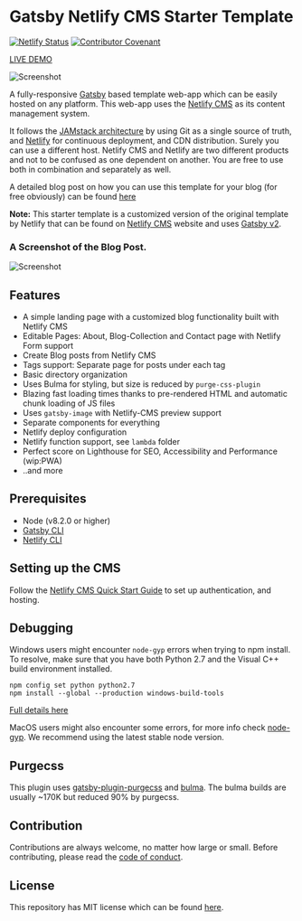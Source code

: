 # Gatsby Netlify CMS Starter Template

[![Netlify Status](https://api.netlify.com/api/v1/badges/b654c94e-08a6-4b79-b443-7837581b1d8d/deploy-status)](https://app.netlify.com/sites/gatsby-starter-netlify-cms-ci/deploys) [![Contributor Covenant](https://img.shields.io/badge/Contributor%20Covenant-2.0-4baaaa.svg)](code_of_conduct.md)

[LIVE DEMO](https://gatsby-netlifycms-modern-template.netlify.app/)

![Screenshot](https://github.com/simarmannsingh/gatsby-netlifycms-starter-template/blob/master/src/img/gatsbyBasedBlog1.png)

A fully-responsive [Gatsby](https://www.gatsbyjs.org/) based template web-app which can be easily hosted on any platform. This web-app uses the [Netlify CMS](https://www.netlifycms.org) as its content management system.

It follows the [JAMstack architecture](https://jamstack.org) by using Git as a single source of truth, and [Netlify](https://www.netlify.com) for continuous deployment, and CDN distribution. Surely you can use a different host. Netlify CMS and Netlify are two different products and not to be confused as one dependent on another. You are free to use both in combination and separately as well.

A detailed blog post on how you can use this template for your blog (for free obviously) can be found [here](https://simarmannsingh.com/2021-06-14-make-your-next-blog-using-gatsby-based-template/)

**Note:** This starter template is a customized version of the original template by Netlify that can be found on [Netlify CMS](https://www.netlifycms.org/) website and uses [Gatsby v2](https://www.gatsbyjs.org/blog/2018-09-17-gatsby-v2/).


### A Screenshot of the Blog Post.

![Screenshot](https://github.com/simarmannsingh/gatsby-netlifycms-starter-template/blob/master/src/img/gatsbyBasedBlog_blogPost1.png)

## Features

- A simple landing page with a customized blog functionality built with Netlify CMS
- Editable Pages: About, Blog-Collection and Contact page with Netlify Form support
- Create Blog posts from Netlify CMS
- Tags support: Separate page for posts under each tag
- Basic directory organization
- Uses Bulma for styling, but size is reduced by `purge-css-plugin`
- Blazing fast loading times thanks to pre-rendered HTML and automatic chunk loading of JS files
- Uses `gatsby-image` with Netlify-CMS preview support
- Separate components for everything
- Netlify deploy configuration
- Netlify function support, see `lambda` folder
- Perfect score on Lighthouse for SEO, Accessibility and Performance (wip:PWA)
- ..and more

## Prerequisites

- Node (v8.2.0 or higher)
- [Gatsby CLI](https://www.gatsbyjs.org/docs/)
- [Netlify CLI](https://github.com/netlify/cli)

## Setting up the CMS

Follow the [Netlify CMS Quick Start Guide](https://www.netlifycms.org/docs/quick-start/#authentication) to set up authentication, and hosting.

## Debugging

Windows users might encounter `node-gyp` errors when trying to npm install.
To resolve, make sure that you have both Python 2.7 and the Visual C++ build environment installed.

```
npm config set python python2.7
npm install --global --production windows-build-tools
```

[Full details here](https://www.npmjs.com/package/node-gyp 'NPM node-gyp page')

MacOS users might also encounter some errors, for more info check [node-gyp](https://github.com/nodejs/node-gyp). We recommend using the latest stable node version.

## Purgecss

This plugin uses [gatsby-plugin-purgecss](https://www.gatsbyjs.org/packages/gatsby-plugin-purgecss/) and [bulma](https://bulma.io/). The bulma builds are usually ~170K but reduced 90% by purgecss.

## Contribution

Contributions are always welcome, no matter how large or small. Before contributing,
please read the [code of conduct](CODE_OF_CONDUCT.md).


## License

This repository has MIT license which can be found [here](https://github.com/simarmannsingh/gatsby-netlifycms-starter-template/blob/master/LICENSE).